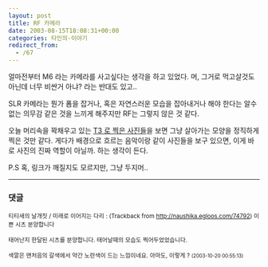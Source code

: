 ```yaml
---
layout: post
title: RF 카메라
date: 2003-08-15T18:08:31+00:00
categories: 타인의-이야기
redirect_from:
  - /67
---
```


얼마전부터 M6 라는 카메라를 사고싶다는 생각을 하고 있었다. 머, 그거로 먹고살것도 아닌데 너무 비싼거 아냐? 라는 반대도 있고..

SLR 카메라는 뭔가 폼을 잡거나, 혹은 자연스러운 모습을 잡아내거나 해야 한다는 알수없는 의무감 같은 것을 느끼게 해주지만 RF는 그렇지 않은 것 같다.

오늘 머리속을 꽉채우고 있는 <a href="http://www.contaxclub.co.kr/bbs/zboard.php?id=gallery&page=2&sn1=&divpage=2&sn=off&ss=on&sc=on&sc=off&keyword=T3&&select_arrange=headnum&desc=asc&no=6495" target=bb>T3 로 찍은 사진들</a>을 보면 그냥 살아가는 모양을 정직하게 찍은 것만 같다. 게다가 배경으로 흐르는 음악이랑 같이 사진들을 보구 있으면, 이게 바로 사진의 진짜 역할이 아닐까. 하는 생각이 든다.

P.S 혹, 링크가 깨질지도 모르지만, 그냥 두지머..

* * *

### 댓글



<!--- cmt:142 --->
<!--- mail: --->
<!--- parent:0 --->

<small class=comment>티티새의 날개짓 / 미래로 이어지는 다리 : <!-- ping:142 ---> (Trackback from <a href='http://naushika.egloos.com/74792'>http://naushika.egloos.com/74792</a>) 이쁜 시츠 분양합니다 	 	 	<p>태어난지 한달된 시츠를 분양합니다. 태어날때의 모습도 찍어두었었습니다.</p>  <p>색깔은 맨처음의 갈색에서 약간 노란색이 드는 느낌이네요. 아마도, 이렇게 ? <small>(2003-10-20 00:55:13)</small></small>

